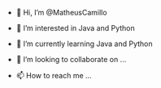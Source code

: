 - 👋 Hi, I’m @MatheusCamillo

- 👀 I’m interested in Java and Python

- 🌱 I’m currently learning Java and Python

- 💞️ I’m looking to collaborate on ...

- 📫 How to reach me ...

<!---
MatheusCamillo/MatheusCamillo is a ✨ special ✨ repository because its `README.md` (this file) appears on your GitHub profile.
You can click the Preview link to take a look at your changes.
--->
